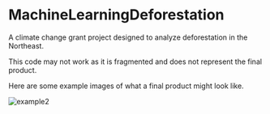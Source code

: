 # MachineLearningDeforestation
A climate change grant project designed to analyze deforestation in the Northeast.

This code may not work as it is fragmented and does not represent the final product.

Here are some example images of what a final product might look like. 

![example2](https://user-images.githubusercontent.com/108482940/176731402-343826de-afbd-4355-83f0-f69b9b8673d7.PNG)
